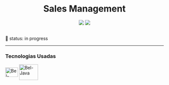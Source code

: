 <h1 align = "center"> Sales Management </h1>

<div align = "center">
     <a href="[https://instagram.com/rafaballerini](https://www.instagram.com/httpscorreia/)" target="_blank"><img src="https://img.shields.io/badge/-Instagram-%23E4405F?style=for-the-badge&logo=instagram&logoColor=white" target="_blank"></a>
   <a href="https://www.linkedin.com/in/izabel-correia-934087211/" target="_blank"><img src="https://img.shields.io/badge/-LinkedIn-%230077B5?style=for-the-badge&logo=linkedin&logoColor=white" target="_blank"></a> 
</div>
<br>
<div>

<p>👤 status: in progress </p>

<hr>
<h3> Tecnologias Usadas </h3>
<img align="center" alt="Bel-Java" height="30" width="40" src="https://cdn.jsdelivr.net/gh/devicons/devicon/icons/java/java-original.svg">
<img align="center" alt="Bel-Java" height="50" width="60" src="https://cdn.jsdelivr.net/gh/devicons/devicon/icons/mysql/mysql-plain-wordmark.svg">
          

</div>









